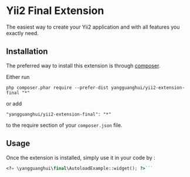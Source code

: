 Yii2 Final Extension
====================
The easiest way to create your Yii2 application and with all features you exactly need.

Installation
------------

The preferred way to install this extension is through [composer](http://getcomposer.org/download/).

Either run

```
php composer.phar require --prefer-dist yangguanghui/yii2-extension-final "*"
```

or add

```
"yangguanghui/yii2-extension-final": "*"
```

to the require section of your `composer.json` file.


Usage
-----

Once the extension is installed, simply use it in your code by  :

```php
<?= \yangguanghui\final\AutoloadExample::widget(); ?>```